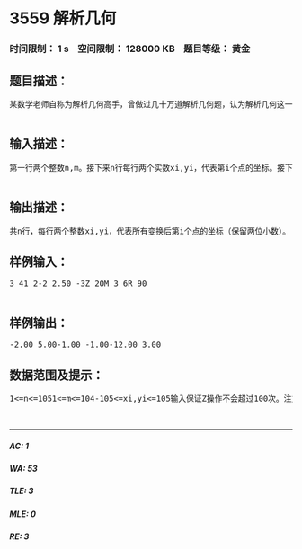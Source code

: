 # 3559 解析几何   
### 时间限制： 1 s&nbsp;&nbsp;&nbsp;&nbsp;空间限制： 128000 KB&nbsp;&nbsp;&nbsp;&nbsp;题目等级： 黄金  
## 题目描述：  

<pre>
某数学老师自称为解析几何高手，曾做过几十万道解析几何题，认为解析几何这一块，自己没有一道题不会做。但是有一天，魔法炮同学问了他一道仅仅关于二维坐标系中点的问题，居然真的把他给难住了！这道题是这样的：坐标系中有n个点，第i个点的坐标为(xi,yi)，现在要对这n个点同时进行m个操作，操作有如下几种（p和q为两个实数）：①    M p q：沿x轴向右平移p个单位，沿y轴向上平移q个单位。(-10<=p<=10)②    Z p：横纵坐标同时扩大p倍。(0<=p<=10)③    O：沿x轴上下翻转。④    T：沿y轴左右翻转。⑤    S：关于原点做对称变换。⑥    R p：绕原点逆时针旋转p°（0≤p<360）。注：(x,y)旋转角度α后变为(xcosα-ysinα,xsinα+ycosα)。       现在要求出所有操作后，每个点的坐标！聪明的同学，你能帮老师解决难题吗？  

</pre>
  
  
## 输入描述：  

<pre>
第一行两个整数n,m。接下来n行每行两个实数xi,yi，代表第i个点的坐标。接下来m行每行一个操作，以大写字母开头。  

</pre>
  
  
## 输出描述：  

<pre>
共n行，每行两个整数xi,yi，代表所有变换后第i个点的坐标（保留两位小数）。
</pre>
  
  
## 样例输入：  

<pre>
3 41 2-2 2.50 -3Z 2OM 3 6R 90  

</pre>
  
  
## 样例输出：  

<pre>
-2.00 5.00-1.00 -1.00-12.00 3.00
</pre>
  
  
## 数据范围及提示：  

<pre>
1<=n<=1051<=m<=104-105<=xi,yi<=105输入保证Z操作不会超过100次。注意：对于样例中出现的负零的情况，直接输出即可，不必去掉负号。  
  

</pre>
  
  
***  

##### AC: 1  
##### WA: 53  
##### TLE: 3  
##### MLE: 0  
##### RE: 3  
